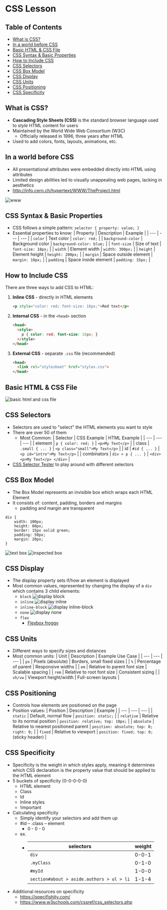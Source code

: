 # CSS Lesson

## Table of Contents
- [What is CSS?](#what-is-css)
- [In a world before CSS](#in-a-world-before-css)
- [Basic HTML & CSS File](#basic-html--css-file)
- [CSS Syntax & Basic Properties](#css-syntax--basic-properties)
- [How to Include CSS](#how-to-include-css)
- [CSS Selectors](#css-selectors)
- [CSS Box Model](#css-box-model)
- [CSS Display](#css-display)
- [CSS Units](#css-units)
- [CSS Positioning](#css-positioning)
- [CSS Specificity](#css-specificity)

## What is CSS?
- **Cascading Style Sheets (CSS)** is the standard browser language used to *style* HTML content for users
- Maintained by the World Wide Web Consortium (W3C)
  - Officially released in 1996, three years after HTML
- Used to add colors, fonts, layouts, animations, etc.

## In a world before CSS
- All presentational attributes were embedded directly into HTML using attributes
- Limited design abilities led to visually unappealing web pages, lacking in aesthetics 
- http://info.cern.ch/hypertext/WWW/TheProject.html

![www](images/html-www.png)

## CSS Syntax & Basic Properties
- CSS follows a simple pattern: `selector { property: value; }`
- Essential properties to know:
  | Property | Description | Example |
  | --- | --- | --- |
  | `color` | Text color | `color: red;` |
  | `background-color` | Background color | `background-color: blue;` |
  | `font-size` | Size of text | `font-size: 18px;` |
  | `width` | Element width | `width: 300px;` |
  | `height` | Element height | `height: 200px;` |
  | `margin` | Space outside element | `margin: 10px;` |
  | `padding` | Space inside element | `padding: 15px;` |

## How to Include CSS
There are three ways to add CSS to HTML:

1. **Inline CSS** - directly in HTML elements
   ```html
   <p style="color: red; font-size: 16px;">Red text</p>
   ```

2. **Internal CSS** - in the `<head>` section
   ```html
   <head>
     <style>
       p { color: red; font-size: 16px; }
     </style>
   </head>
   ```

3. **External CSS** - separate `.css` file (recommended)
   ```html
   <head>
     <link rel="stylesheet" href="styles.css">
   </head>
   ```

## Basic HTML & CSS File
![basic html and css file](images/basic-html-css.png)

## CSS Selectors
- Selectors are used to "select" the HTML elements you want to style
- There are over 50 of them
  - Most Common:
    | Selector | CSS Example | HTML Example |
    | --- | --- | --- |
    | element | `p { color: red; }` | `<p>My Text</p>` |
    | class | `.small { ... }` | `<p class="small">My Text</p>` |
    | id | `#id { ... }` | `<p id="intro">My Text</p>` |
    | combinators | `div > p { ... }` | `<div> <p>My Text</p> </div>` |
- [CSS Selector Tester](https://www.w3schools.com/cssref/trysel.php) to play around with different selectors

## CSS Box Model 
- The Box Model represents an invisible box which wraps each HTML Element
- It consists of: content, padding, borders and margins
  - padding and margin are transparent
```
div {
    width: 100px;
    height: 60px;
    border: 15px solid green;
    padding: 50px;
    margin: 20px;
}
```
![text box](images/box-real-example-actual.png)
![inspected box](images/box-real-example-inspect.png)

## CSS Display 
- The display property sets if/how an element is displayed
- Most common values, represented by changing the display of a `div` which contains 3 child elements:
  - `block`
  ![display block](images/block.png)
  - `inline`
  ![display inline](images/inline-no-block.png)
  - `inline-block`
  ![display inline-block](images/inline-block.png)
  - `none`
  ![display none](images/none-block.png)
  - `flex`
    - [Flexbox froggy](https://flexboxfroggy.com/)

## CSS Units
- Different ways to specify sizes and distances
- Most common units:
  | Unit | Description | Example Use Case |
  | --- | --- | --- |
  | `px` | Pixels (absolute) | Borders, small fixed sizes |
  | `%` | Percentage of parent | Responsive widths |
  | `em` | Relative to parent font size | Scalable spacing |
  | `rem` | Relative to root font size | Consistent sizing |
  | `vh/vw` | Viewport height/width | Full-screen layouts |

## CSS Positioning
- Controls how elements are positioned on the page
- Position values:
  | Position | Description | Example |
  | --- | --- | --- |
  | `static` | Default, normal flow | `position: static;` |
  | `relative` | Relative to its normal position | `position: relative; top: 10px;` |
  | `absolute` | Relative to nearest positioned parent | `position: absolute; top: 0; right: 0;` |
  | `fixed` | Relative to viewport | `position: fixed; top: 0;` (sticky header) |

## CSS Specificity
- Specificity is the weight in which styles apply, meaning it determines which CSS declaration is the property value that should be applied to the HTML element
- 5 buckets of specificity (0-0-0-0-0)
  - HTML element
  - Class
  - Id
  - Inline styles
  - !important
- Calculating specificity
  - Simply identify your selectors and add them up
  - #id – .class – element​
    - 0 - 0 - 0
  - ex.
    - | selectors | weight |
      | --- | --- |
      | `div` | 0-0-1 |
      | `.myClass` | 0-1-0 |
      | `#myId` | 1-0-0 |
      | `section#about > aside.authors > ul > li` | 1-1-4 |
- Additional resources on specificity
  - https://specifishity.com/
  - https://www.w3schools.com/cssref/css_selectors.php​

